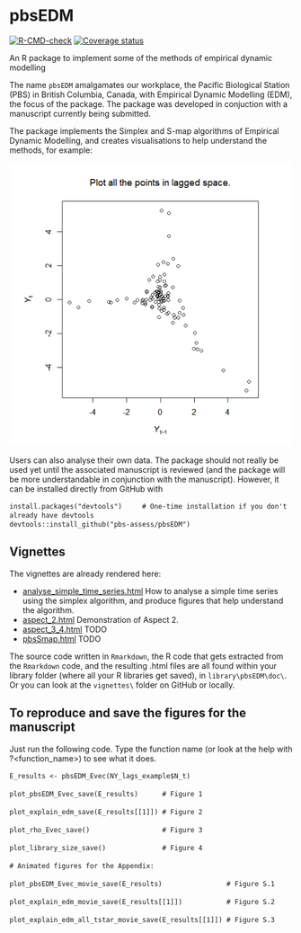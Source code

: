 <!-- README.Rmd no longer generated from README.Rmd. Can edit here. -->

# pbsEDM

<!-- badges: start -->

[![R-CMD-check](https://github.com/pbs-assess/pbsEDM/workflows/R-CMD-check/badge.svg)](https://github.com/pbs-assess/pbsEDM/actions)
[![Coverage
status](https://codecov.io/gh/pbs-assess/pbsEDM/branch/master/graph/badge.svg)](https://codecov.io/github/pbs-assess/pbsEDM?branch=master)

<!-- [![Project Status: WIP – Initial development is in progress, but there
has not yet been a stable, usable release suitable for the
public.](https://www.repostatus.org/badges/latest/wip.svg)](https://www.repostatus.org/#wip) -->

<!-- badges: end -->

An R package to implement some of the methods of empirical dynamic modelling

The name `pbsEDM` amalgamates our workplace, the Pacific Biological Station (PBS) in British Columbia, Canada, with Empirical Dynamic Modelling (EDM), the focus of the package. The package was developed in conjuction with a manuscript currently being submitted. 

The package implements the Simplex and S-map algorithms of Empirical Dynamic Modelling, and creates visualisations to help understand the methods, for example:

![](vignettes/pbsEDM_movie_tstar_39.gif)

Users can also analyse their own data. The package should not really be used yet until the associated manuscript is reviewed (and the package will be more understandable in conjunction with the manuscript). However, it can be installed directly from GitHub with

```
install.packages("devtools")     # One-time installation if you don't already have devtools
devtools::install_github("pbs-assess/pbsEDM")
```

## Vignettes

The vignettes are already rendered here:

* [analyse_simple_time_series.html](analyse_simple_time_series.html) How to analyse a simple time series using the simplex algorithm, and produce figures that help understand the algorithm.
* [aspect_2.html](aspect_2.html) Demonstration of Aspect 2.
* [aspect_3_4.html](aspect_3_4.html) TODO
* [pbsSmap.html](pbsSmap.html) TODO

The source code written in `Rmarkdown`, the R code that gets extracted from the
  `Rmarkdown` code, and the resulting .html files are all found within your library
  folder (where all your R libraries get saved), in
  `library\pbsEDM\doc\`. Or you can look at the `vignettes\` folder on GitHub or locally.

## To reproduce and save the figures for the manuscript

Just run the following code. Type the function name (or look at the help with ?<function_name>) to see what it does.
```
E_results <- pbsEDM_Evec(NY_lags_example$N_t)

plot_pbsEDM_Evec_save(E_results)      # Figure 1

plot_explain_edm_save(E_results[[1]]) # Figure 2

plot_rho_Evec_save()                  # Figure 3

plot_library_size_save()              # Figure 4 

# Animated figures for the Appendix:

plot_pbsEDM_Evec_movie_save(E_results)                # Figure S.1

plot_explain_edm_movie_save(E_results[[1]])           # Figure S.2 

plot_explain_edm_all_tstar_movie_save(E_results[[1]]) # Figure S.3
```

